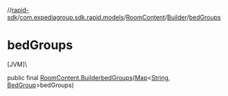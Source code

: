 //[rapid-sdk](../../../../index.md)/[com.expediagroup.sdk.rapid.models](../../index.md)/[RoomContent](../index.md)/[Builder](index.md)/[bedGroups](bed-groups.md)

# bedGroups

[JVM]\

public final [RoomContent.Builder](index.md)[bedGroups](bed-groups.md)([Map](https://docs.oracle.com/javase/8/docs/api/java/util/Map.html)&lt;[String](https://docs.oracle.com/javase/8/docs/api/java/lang/String.html), [BedGroup](../../-bed-group/index.md)&gt;bedGroups)
